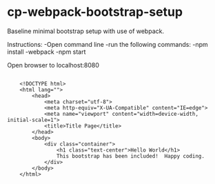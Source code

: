 # cp-webpack-bootstrap-setup
Baseline minimal bootstrap setup with use of webpack.

Instructions:
-Open command line
-run the following commands:
-npm install
-webpack
-npm start

Open browser to localhost:8080


```
	
	<!DOCTYPE html>
	<html lang="">
		<head>
			<meta charset="utf-8">
			<meta http-equiv="X-UA-Compatible" content="IE=edge">
			<meta name="viewport" content="width=device-width, initial-scale=1">
			<title>Title Page</title>
		</head>
		<body>
			<div class="container">
				<h1 class="text-center">Hello World</h1>
				This bootstrap has been included!  Happy coding.			
			</div>
		</body>
	</html>
	
```
